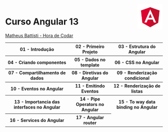  <img src="angular.png" with="80" height="80" align="right">
<!-- https://angular.io/presskit-->

# Curso Angular 13

<a href="https://www.youtube.com/playlist?list=PLnDvRpP8Bnex2GQEN0768_AxZg_RaIGmw">Matheus Battisti - Hora de Codar</a>

<table>
  <tr>
    <th> 
       01 - Introdução
    </th>
    <th>
       02 - Primeiro Projeto
    </th>
    <th>
      03 - Estrutura do Angular
    </th>
  </tr>
  
  <tr>
    <th>
      04 - Criando componentes
    </th>
    <th>
      05 - Dados no template
    </th>
      <th>
      06 - CSS no Angular
    </th>
  </tr>
  <tr>
    <th>
     07 - Compartilhamento de dados
    </th>
    <th>
      08 - Diretivas do Angular
    </th>
     <th>
      09 - Renderização condicional
    </th>
  </tr>
  
  <tr>
    <th>
      10 - Eventos no Angular
    </th>
    <th>
      11 - Emitindo Eventos
    </th>
    <th>
      12 - Renderização de listas
    </th>
  </tr>
  <tr>
    <th>
      13 - Importancia das interfaces no Angular
    </th>
    <th>
      14 - Pipe Operators no Angular
    </th>
     <th>
      15 - To way data binding no Angular
    </th>
  </tr>
  <tr>
    <th>
      16 - Services do Angular
    </th>
     <th>
      17 - Angular router
    </th>
  </tr>
    <!--
  <tr>
    <th>
      18 - Requisições HTTP
    </th>
  </tr>
  <tr>
    <th>
      19 - Dynamic routers - selecionando dado individual  
    </th>
  </tr>
  <tr>
    <th>
      20 - Excluindo dados pelo service
    </th>
  </tr>
  //projeto
    -->
</table>
